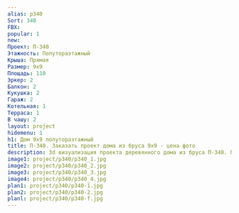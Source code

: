 ```yaml
---
alias: p340
Sort: 340
FBX: 
popular: 1
new: 
Проект: П-340
Этажность: Полутораэтажный
Крыша: Прямая
Размер: 9х9
Площадь: 110
Эркер: 2
Балкон: 2
Кукушка: 2
Гараж: 2
Котельная: 1
Терраса: 1
В чашу: 2
layout: project
hidemenu: 1
h1: Дом 9х9 полутораэтажный
title: П-340. Заказать проект дома из бруса 9х9 - цена фото
description: 3d визуализация проекта деревянного дома из бруса П-340. Площадь 110 м2, размер 9х9. Вы можете внести любые изменения в проект.
image1: project/p340/p340_1.jpg
image2: project/p340/p340_2.jpg
image3: project/p340/p340_3.jpg
image4: project/p340/p340_4.jpg
plan1: project/p340/p340-1.jpg
plan2: project/p340/p340-2.jpg
planl: project/p340/p340-f.jpg
---
```

